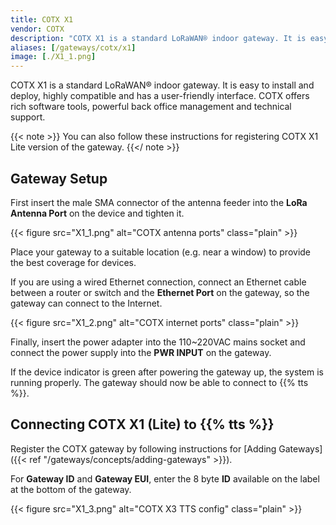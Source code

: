 ```yaml
---
title: COTX X1
vendor: COTX
description: "COTX X1 is a standard LoRaWAN® indoor gateway. It is easy to install and deploy, highly compatible and has a user-friendly interface. COTX offers rich software tools, powerful back office management and technical support."
aliases: [/gateways/cotx/x1]
image: [./X1_1.png]
---
```


COTX X1 is a standard LoRaWAN® indoor gateway. It is easy to install and deploy, highly compatible and has a user-friendly interface. COTX offers rich software tools, powerful back office management and technical support.

<!--more-->

{{< note >}} You can also follow these instructions for registering COTX X1 Lite version of the gateway. {{</ note >}}

## Gateway Setup 

First  insert the male SMA connector of the antenna feeder into the **LoRa Antenna Port** on the device and tighten it.

{{< figure src="X1_1.png" alt="COTX antenna ports" class="plain" >}}

Place  your gateway to a suitable location (e.g. near a window) to provide the best coverage for devices. 

If you are using a wired Ethernet connection, connect an Ethernet cable between a router or switch and the **Ethernet Port** on the gateway, so the gateway can connect to the Internet.

{{< figure src="X1_2.png" alt="COTX internet ports" class="plain" >}}

Finally, insert the power adapter into the 110~220VAC mains socket and connect the power supply into the **PWR INPUT** on the gateway.

If the device indicator is green after powering the gateway up, the system is running properly. The gateway should now be able to connect to {{% tts %}}.

## Connecting COTX X1 (Lite) to {{% tts %}}

Register the COTX gateway by following instructions for [Adding Gateways]({{< ref "/gateways/concepts/adding-gateways" >}}).

For **Gateway ID** and **Gateway EUI**, enter the 8 byte **ID** available on the label at the bottom of the gateway.

{{< figure src="X1_3.png" alt="COTX X3 TTS config" class="plain" >}}
